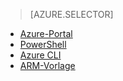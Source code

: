 > [AZURE.SELECTOR]
- [Azure-Portal](../articles/virtual-network/virtual-networks-create-vnet-arm-pportal.md)
- [PowerShell](../articles/virtual-network/virtual-networks-create-vnet-arm-ps.md)
- [Azure CLI](../articles/virtual-network/virtual-networks-create-vnet-arm-cli.md)
- [ARM-Vorlage](../articles/virtual-network/virtual-networks-create-vnet-arm-template-click.md)